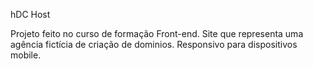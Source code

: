  hDC Host

 Projeto feito no curso de formação Front-end. Site que representa uma agência fictícia de criação de dominios.
 Responsivo para dispositivos mobile.
